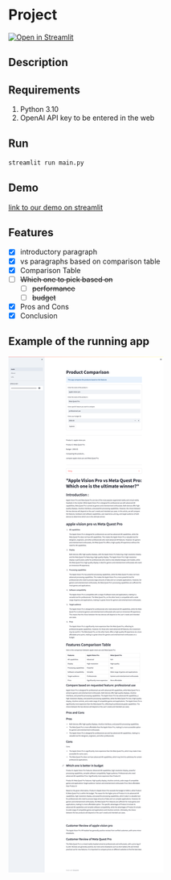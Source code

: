 # Project
[![Open in Streamlit](https://static.streamlit.io/badges/streamlit_badge_black_white.svg)](https://radstalst-productcompareai-main-qbamny.streamlit.app/)

## Description

## Requirements
1. Python 3.10
2. OpenAI API key to be entered in the web

## Run
```bash
streamlit run main.py
```
## Demo
[link to our demo on streamlit](https://radstalst-productcompareai-main-qbamny.streamlit.app/)
## Features
- [X] introductory paragraph
- [X] vs paragraphs based on comparison table
- [X] Comparison Table
- [ ] ~~Which one to pick based on~~ 
  - [ ] ~~performance~~
  - [ ] ~~budget~~
- [X] Pros and Cons
- [X] Conclusion

## Example of the running app
![image](images/MVPOutCome.png)

